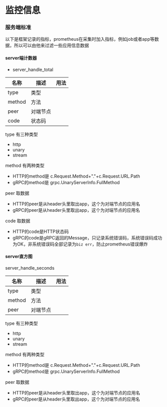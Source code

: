 # 监控信息
### 服务端标准
以下是框架记录的指标，prometheus在采集时加入指标，例如job或者app等数据，所以可以由他来过滤一些应用信息数据
#### server端计数器
* server_handle_total

|名称|描述|用法|
| --- | --- | --- |
|type|类型|
|method|方法|
|peer|对端节点|
|code|状态码|

type 有三种类型
* http
* unary
* stream

method 有两种类型
* HTTP的method是 c.Request.Method+"."+c.Request.URL.Path
* gRPC的method是 grpc.UnaryServerInfo.FullMethod

peer 取数据
* HTTP的peer是从header头里取出app，这个为对端节点的应用名
* gRPC的peer是从header头里取出app，这个为对端节点的应用名

code 取数据
* HTTP的code是HTTP状态码
* gRPC的code是gRPC返回的Message，只记录系统错误码，系统错误码成功为OK，非系统错误码全部记录为``biz err``，防止prometheus错误爆炸

#### server直方图
server_handle_seconds

|名称|描述|用法|
| --- | --- | --- |
|type|类型|
|method|方法|
|peer|对端节点|

type 有三种类型
* http
* unary
* stream

method 有两种类型
* HTTP的method是 c.Request.Method+"."+c.Request.URL.Path
* gRPC的method是 grpc.UnaryServerInfo.FullMethod

peer 取数据
* HTTP的peer是从header头里取出app，这个为对端节点的应用名
* gRPC的peer是从header头里取出app，这个为对端节点的应用名
